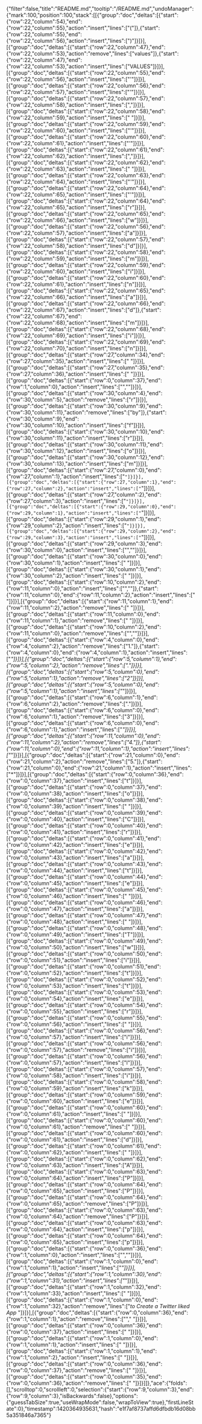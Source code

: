 {"filter":false,"title":"README.md","tooltip":"/README.md","undoManager":{"mark":100,"position":100,"stack":[[{"group":"doc","deltas":[{"start":{"row":22,"column":54},"end":{"row":22,"column":55},"action":"insert","lines":["("]},{"start":{"row":22,"column":55},"end":{"row":22,"column":56},"action":"insert","lines":[")"]}]}],[{"group":"doc","deltas":[{"start":{"row":22,"column":47},"end":{"row":22,"column":53},"action":"remove","lines":["values"]},{"start":{"row":22,"column":47},"end":{"row":22,"column":53},"action":"insert","lines":["VALUES"]}]}],[{"group":"doc","deltas":[{"start":{"row":22,"column":55},"end":{"row":22,"column":56},"action":"insert","lines":["'"]}]}],[{"group":"doc","deltas":[{"start":{"row":22,"column":56},"end":{"row":22,"column":57},"action":"insert","lines":["'"]}]}],[{"group":"doc","deltas":[{"start":{"row":22,"column":57},"end":{"row":22,"column":58},"action":"insert","lines":[","]}]}],[{"group":"doc","deltas":[{"start":{"row":22,"column":58},"end":{"row":22,"column":59},"action":"insert","lines":[" "]}]}],[{"group":"doc","deltas":[{"start":{"row":22,"column":59},"end":{"row":22,"column":60},"action":"insert","lines":["'"]}]}],[{"group":"doc","deltas":[{"start":{"row":22,"column":60},"end":{"row":22,"column":61},"action":"insert","lines":["'"]}]}],[{"group":"doc","deltas":[{"start":{"row":22,"column":61},"end":{"row":22,"column":62},"action":"insert","lines":[","]}]}],[{"group":"doc","deltas":[{"start":{"row":22,"column":62},"end":{"row":22,"column":63},"action":"insert","lines":[" "]}]}],[{"group":"doc","deltas":[{"start":{"row":22,"column":63},"end":{"row":22,"column":64},"action":"insert","lines":["'"]}]}],[{"group":"doc","deltas":[{"start":{"row":22,"column":64},"end":{"row":22,"column":65},"action":"insert","lines":["'"]}]}],[{"group":"doc","deltas":[{"start":{"row":22,"column":64},"end":{"row":22,"column":65},"action":"insert","lines":["r"]}]}],[{"group":"doc","deltas":[{"start":{"row":22,"column":65},"end":{"row":22,"column":66},"action":"insert","lines":["w"]}]}],[{"group":"doc","deltas":[{"start":{"row":22,"column":56},"end":{"row":22,"column":57},"action":"insert","lines":["a"]}]}],[{"group":"doc","deltas":[{"start":{"row":22,"column":57},"end":{"row":22,"column":58},"action":"insert","lines":["d"]}]}],[{"group":"doc","deltas":[{"start":{"row":22,"column":58},"end":{"row":22,"column":59},"action":"insert","lines":["m"]}]}],[{"group":"doc","deltas":[{"start":{"row":22,"column":59},"end":{"row":22,"column":60},"action":"insert","lines":["i"]}]}],[{"group":"doc","deltas":[{"start":{"row":22,"column":60},"end":{"row":22,"column":61},"action":"insert","lines":["n"]}]}],[{"group":"doc","deltas":[{"start":{"row":22,"column":65},"end":{"row":22,"column":66},"action":"insert","lines":["a"]}]}],[{"group":"doc","deltas":[{"start":{"row":22,"column":66},"end":{"row":22,"column":67},"action":"insert","lines":["d"]},{"start":{"row":22,"column":67},"end":{"row":22,"column":68},"action":"insert","lines":["m"]}]}],[{"group":"doc","deltas":[{"start":{"row":22,"column":68},"end":{"row":22,"column":69},"action":"insert","lines":["i"]}]}],[{"group":"doc","deltas":[{"start":{"row":22,"column":69},"end":{"row":22,"column":70},"action":"insert","lines":["n"]}]}],[{"group":"doc","deltas":[{"start":{"row":27,"column":34},"end":{"row":27,"column":35},"action":"insert","lines":[" "]}]}],[{"group":"doc","deltas":[{"start":{"row":27,"column":35},"end":{"row":27,"column":36},"action":"insert","lines":[" "]}]}],[{"group":"doc","deltas":[{"start":{"row":0,"column":37},"end":{"row":1,"column":0},"action":"insert","lines":["",""]}]}],[{"group":"doc","deltas":[{"start":{"row":30,"column":4},"end":{"row":30,"column":5},"action":"remove","lines":["r"]}]}],[{"group":"doc","deltas":[{"start":{"row":30,"column":9},"end":{"row":30,"column":11},"action":"remove","lines":["by"]},{"start":{"row":30,"column":9},"end":{"row":30,"column":10},"action":"insert","lines":["f"]}]}],[{"group":"doc","deltas":[{"start":{"row":30,"column":10},"end":{"row":30,"column":11},"action":"insert","lines":["r"]}]}],[{"group":"doc","deltas":[{"start":{"row":30,"column":11},"end":{"row":30,"column":12},"action":"insert","lines":["o"]}]}],[{"group":"doc","deltas":[{"start":{"row":30,"column":12},"end":{"row":30,"column":13},"action":"insert","lines":["m"]}]}],[{"group":"doc","deltas":[{"start":{"row":27,"column":0},"end":{"row":27,"column":1},"action":"insert","lines":["`"]}]}],[{"group":"doc","deltas":[{"start":{"row":27,"column":1},"end":{"row":27,"column":2},"action":"insert","lines":["`"]}]}],[{"group":"doc","deltas":[{"start":{"row":27,"column":2},"end":{"row":27,"column":3},"action":"insert","lines":["`"]}]}],[{"group":"doc","deltas":[{"start":{"row":29,"column":0},"end":{"row":29,"column":1},"action":"insert","lines":["`"]}]}],[{"group":"doc","deltas":[{"start":{"row":29,"column":1},"end":{"row":29,"column":2},"action":"insert","lines":["`"]}]}],[{"group":"doc","deltas":[{"start":{"row":29,"column":2},"end":{"row":29,"column":3},"action":"insert","lines":["`"]}]}],[{"group":"doc","deltas":[{"start":{"row":29,"column":3},"end":{"row":30,"column":0},"action":"insert","lines":["",""]}]}],[{"group":"doc","deltas":[{"start":{"row":30,"column":0},"end":{"row":30,"column":1},"action":"insert","lines":[" "]}]}],[{"group":"doc","deltas":[{"start":{"row":30,"column":1},"end":{"row":30,"column":2},"action":"insert","lines":[" "]}]}],[{"group":"doc","deltas":[{"start":{"row":10,"column":2},"end":{"row":11,"column":0},"action":"insert","lines":["",""]},{"start":{"row":11,"column":0},"end":{"row":11,"column":2},"action":"insert","lines":["  "]}]}],[{"group":"doc","deltas":[{"start":{"row":11,"column":1},"end":{"row":11,"column":2},"action":"remove","lines":[" "]}]}],[{"group":"doc","deltas":[{"start":{"row":11,"column":0},"end":{"row":11,"column":1},"action":"remove","lines":[" "]}]}],[{"group":"doc","deltas":[{"start":{"row":10,"column":2},"end":{"row":11,"column":0},"action":"remove","lines":["",""]}]}],[{"group":"doc","deltas":[{"start":{"row":4,"column":0},"end":{"row":4,"column":2},"action":"remove","lines":["1."]},{"start":{"row":4,"column":0},"end":{"row":4,"column":1},"action":"insert","lines":["*"]}]}],[{"group":"doc","deltas":[{"start":{"row":5,"column":1},"end":{"row":5,"column":2},"action":"remove","lines":["."]}]}],[{"group":"doc","deltas":[{"start":{"row":5,"column":0},"end":{"row":5,"column":1},"action":"remove","lines":["2"]}]}],[{"group":"doc","deltas":[{"start":{"row":5,"column":0},"end":{"row":5,"column":1},"action":"insert","lines":["*"]}]}],[{"group":"doc","deltas":[{"start":{"row":6,"column":1},"end":{"row":6,"column":2},"action":"remove","lines":["."]}]}],[{"group":"doc","deltas":[{"start":{"row":6,"column":0},"end":{"row":6,"column":1},"action":"remove","lines":["3"]}]}],[{"group":"doc","deltas":[{"start":{"row":6,"column":0},"end":{"row":6,"column":1},"action":"insert","lines":["*"]}]}],[{"group":"doc","deltas":[{"start":{"row":11,"column":0},"end":{"row":11,"column":2},"action":"remove","lines":["4."]},{"start":{"row":11,"column":0},"end":{"row":11,"column":1},"action":"insert","lines":["*"]}]}],[{"group":"doc","deltas":[{"start":{"row":21,"column":0},"end":{"row":21,"column":2},"action":"remove","lines":["5."]},{"start":{"row":21,"column":0},"end":{"row":21,"column":1},"action":"insert","lines":["*"]}]}],[{"group":"doc","deltas":[{"start":{"row":0,"column":36},"end":{"row":0,"column":37},"action":"insert","lines":["t"]}]}],[{"group":"doc","deltas":[{"start":{"row":0,"column":37},"end":{"row":0,"column":38},"action":"insert","lines":["o"]}]}],[{"group":"doc","deltas":[{"start":{"row":0,"column":38},"end":{"row":0,"column":39},"action":"insert","lines":[" "]}]}],[{"group":"doc","deltas":[{"start":{"row":0,"column":39},"end":{"row":0,"column":40},"action":"insert","lines":["C"]}]}],[{"group":"doc","deltas":[{"start":{"row":0,"column":40},"end":{"row":0,"column":41},"action":"insert","lines":["r"]}]}],[{"group":"doc","deltas":[{"start":{"row":0,"column":41},"end":{"row":0,"column":42},"action":"insert","lines":["e"]}]}],[{"group":"doc","deltas":[{"start":{"row":0,"column":42},"end":{"row":0,"column":43},"action":"insert","lines":["a"]}]}],[{"group":"doc","deltas":[{"start":{"row":0,"column":43},"end":{"row":0,"column":44},"action":"insert","lines":["t"]}]}],[{"group":"doc","deltas":[{"start":{"row":0,"column":44},"end":{"row":0,"column":45},"action":"insert","lines":["e"]}]}],[{"group":"doc","deltas":[{"start":{"row":0,"column":45},"end":{"row":0,"column":46},"action":"insert","lines":[" "]}]}],[{"group":"doc","deltas":[{"start":{"row":0,"column":46},"end":{"row":0,"column":47},"action":"insert","lines":["a"]}]}],[{"group":"doc","deltas":[{"start":{"row":0,"column":47},"end":{"row":0,"column":48},"action":"insert","lines":[" "]}]}],[{"group":"doc","deltas":[{"start":{"row":0,"column":48},"end":{"row":0,"column":49},"action":"insert","lines":["T"]}]}],[{"group":"doc","deltas":[{"start":{"row":0,"column":49},"end":{"row":0,"column":50},"action":"insert","lines":["w"]}]}],[{"group":"doc","deltas":[{"start":{"row":0,"column":50},"end":{"row":0,"column":51},"action":"insert","lines":["i"]}]}],[{"group":"doc","deltas":[{"start":{"row":0,"column":51},"end":{"row":0,"column":52},"action":"insert","lines":["t"]}]}],[{"group":"doc","deltas":[{"start":{"row":0,"column":52},"end":{"row":0,"column":53},"action":"insert","lines":["t"]}]}],[{"group":"doc","deltas":[{"start":{"row":0,"column":53},"end":{"row":0,"column":54},"action":"insert","lines":["e"]}]}],[{"group":"doc","deltas":[{"start":{"row":0,"column":54},"end":{"row":0,"column":55},"action":"insert","lines":["r"]}]}],[{"group":"doc","deltas":[{"start":{"row":0,"column":55},"end":{"row":0,"column":56},"action":"insert","lines":[" "]}]}],[{"group":"doc","deltas":[{"start":{"row":0,"column":56},"end":{"row":0,"column":57},"action":"insert","lines":["i"]}]}],[{"group":"doc","deltas":[{"start":{"row":0,"column":56},"end":{"row":0,"column":57},"action":"remove","lines":["i"]}]}],[{"group":"doc","deltas":[{"start":{"row":0,"column":56},"end":{"row":0,"column":57},"action":"insert","lines":["l"]}]}],[{"group":"doc","deltas":[{"start":{"row":0,"column":57},"end":{"row":0,"column":58},"action":"insert","lines":["i"]}]}],[{"group":"doc","deltas":[{"start":{"row":0,"column":58},"end":{"row":0,"column":59},"action":"insert","lines":["k"]}]}],[{"group":"doc","deltas":[{"start":{"row":0,"column":59},"end":{"row":0,"column":60},"action":"insert","lines":["e"]}]}],[{"group":"doc","deltas":[{"start":{"row":0,"column":60},"end":{"row":0,"column":61},"action":"insert","lines":[" "]}]}],[{"group":"doc","deltas":[{"start":{"row":0,"column":60},"end":{"row":0,"column":61},"action":"remove","lines":[" "]}]}],[{"group":"doc","deltas":[{"start":{"row":0,"column":60},"end":{"row":0,"column":61},"action":"insert","lines":["d"]}]}],[{"group":"doc","deltas":[{"start":{"row":0,"column":61},"end":{"row":0,"column":62},"action":"insert","lines":[" "]}]}],[{"group":"doc","deltas":[{"start":{"row":0,"column":62},"end":{"row":0,"column":63},"action":"insert","lines":["A"]}]}],[{"group":"doc","deltas":[{"start":{"row":0,"column":63},"end":{"row":0,"column":64},"action":"insert","lines":["P"]}]}],[{"group":"doc","deltas":[{"start":{"row":0,"column":64},"end":{"row":0,"column":65},"action":"insert","lines":["P"]}]}],[{"group":"doc","deltas":[{"start":{"row":0,"column":64},"end":{"row":0,"column":65},"action":"remove","lines":["P"]}]}],[{"group":"doc","deltas":[{"start":{"row":0,"column":63},"end":{"row":0,"column":64},"action":"remove","lines":["P"]}]}],[{"group":"doc","deltas":[{"start":{"row":0,"column":63},"end":{"row":0,"column":64},"action":"insert","lines":["p"]}]}],[{"group":"doc","deltas":[{"start":{"row":0,"column":64},"end":{"row":0,"column":65},"action":"insert","lines":["p"]}]}],[{"group":"doc","deltas":[{"start":{"row":0,"column":36},"end":{"row":1,"column":0},"action":"insert","lines":["",""]}]}],[{"group":"doc","deltas":[{"start":{"row":1,"column":0},"end":{"row":1,"column":1},"action":"insert","lines":["_"]}]}],[{"group":"doc","deltas":[{"start":{"row":1,"column":30},"end":{"row":1,"column":31},"action":"insert","lines":["_"]}]}],[{"group":"doc","deltas":[{"start":{"row":1,"column":32},"end":{"row":1,"column":33},"action":"insert","lines":[" "]}]}],[{"group":"doc","deltas":[{"start":{"row":1,"column":0},"end":{"row":1,"column":32},"action":"remove","lines":["_to Create a Twitter liked App_ "]}]}],[{"group":"doc","deltas":[{"start":{"row":0,"column":36},"end":{"row":1,"column":1},"action":"remove","lines":[""," "]}]}],[{"group":"doc","deltas":[{"start":{"row":0,"column":36},"end":{"row":0,"column":37},"action":"insert","lines":[" "]}]}],[{"group":"doc","deltas":[{"start":{"row":1,"column":0},"end":{"row":1,"column":1},"action":"insert","lines":[" "]}]}],[{"group":"doc","deltas":[{"start":{"row":1,"column":1},"end":{"row":1,"column":2},"action":"insert","lines":[" "]}]}],[{"group":"doc","deltas":[{"start":{"row":0,"column":36},"end":{"row":0,"column":37},"action":"remove","lines":[" "]}]}],[{"group":"doc","deltas":[{"start":{"row":0,"column":35},"end":{"row":0,"column":36},"action":"remove","lines":[" "]}]}]]},"ace":{"folds":[],"scrolltop":0,"scrollleft":0,"selection":{"start":{"row":9,"column":3},"end":{"row":9,"column":3},"isBackwards":false},"options":{"guessTabSize":true,"useWrapMode":false,"wrapToView":true},"firstLineState":0},"timestamp":1420364935631,"hash":"e1f7af8737affd6dfbdb16d08bb5a351846a7365"}